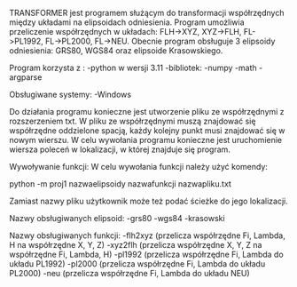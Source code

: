 TRANSFORMER jest programem służącym do transformacji współrzędnych między układami na elipsoidach odniesienia.
Program umożliwia przeliczenie współrzędnych w układach: FLH->XYZ, XYZ->FLH, FL->PL1992, FL->PL2000, FL->NEU.
Obecnie program obsługuje 3 elipsoidy odniesienia: GRS80, WGS84 oraz elipsoide Krasowskiego.

Program korzysta z :
-python w wersji 3.11 
-bibliotek:
	-numpy
	-math
	-argparse 
	
Obsługiwane systemy:
-Windows

Do działania programu konieczne jest utworzenie pliku ze współrzędnymi z rozszerzeniem txt.
W pliku ze współrzędnymi muszą znajdować się współrzędne oddzielone spacją, każdy kolejny punkt musi znajdować się w nowym wierszu.
W celu wywołania programu konieczne jest uruchomienie wiersza poleceń w lokalizacji, w której znajduje się program.

Wywoływanie funkcji:
W celu wywołania funkcji należy użyć komendy:

python -m proj1 nazwaelipsoidy nazwafunkcji nazwapliku.txt

Zamiast nazwy pliku użytkownik może też podać ścieżke do jego lokalizacji.

Nazwy obsługiwanych elipsoid:
-grs80
-wgs84
-krasowski

Nazwy obsługiwanych funkcji:
-flh2xyz (przelicza współrzędne Fi, Lambda, H na współrzędne X, Y, Z)
-xyz2flh (przelicza współrzędne X, Y, Z na współrzędne Fi, Lambda, H)
-pl1992 (przelicza współrzędne Fi, Lambda do układu PL1992)
-pl2000 (przelicza współrzędne Fi, Lambda do układu PL2000)
-neu (przelicza współrzędne Fi, Lambda do układu NEU)
